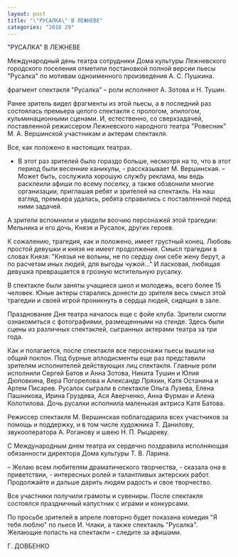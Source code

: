 ```yaml
---
layout: post
title: "\"РУСАЛКА\" В ЛЕЖНЕВЕ"
categories: "2010 29"
---
```


"РУСАЛКА" В ЛЕЖНЕВЕ

Международный день театра сотрудники Дома культуры Лежневского городского поселения отметили постановкой полной версии пьесы "Русалка" по мотивам одноименного произведения А. С. Пушкина.

фрагмент спектакля "Русалка" – роли исполняют А. Зотова и Н. Тушин.



Ранее зритель видел фрагменты из этой пьесы, а в последний раз состоялась премьера целого спектакля с прологом, эпилогом, кульминационными сценами. И, естественно, со сверхзадачей, поставленной режиссером Лежневского народного театра "Ровесник" М. А. Вершинской участникам и актерам спектакля.

Все, как положено в настоящих театрах.

- В этот раз зрителей было гораздо больше, несмотря на то, что в этот период были весенние каникулы, - рассказывает М. Вершинская. – Может быть, сослужила хорошую службу реклама, мы ведь расклеили афиши по всему поселку, а также обзвонили многие организации, приглашая ребят и зрителей на спектакль. На наш взгляд, премьера удалась, ребята справились с поставленной перед ними задачей.

А зрители вспомнили и увидели воочию персонажей этой трагедии: Мельника и его дочь, Князя и Русалок, других героев.

К сожалению, трагедия, как и положено, имеет грустный конец. Любовь простой девушки и князя не имеет продолжения. Смысл трагедии в словах Князя: "Князья не вольны, не по сердцу они себе жену берут, а по расчетам иных людей, для выгоды чужой…" И ласковая, любящая девушка превращается в грозную мстительную русалку.

В спектакле были заняты учащиеся школ и молодежь, всего более 15 человек. Юные актеры старались донести до зрителя весь смысл этой трагедии и своей игрой проникнуть в сердца людей, сидящих в зале.

Празднование Дня театра началось еще с фойе клуба. Зрители смогли ознакомиться с фотографиями, размещенными на стенде. Здесь были сцены из различных спектаклей, сыгранных актерами театра за три года.

Как и полагается, после спектакля все персонажи пьесы вышли на общий поклон. Под бурные аплодисменты еще раз представили зрителям исполнителей действующих лиц спектакля. Главные роли исполнили Сергей Батов и Анна Зотова, Никита Тушин и Юлия Дюповкина, Вера Погорелова и Александр Пряхин, Катя Останина и Артем Писарев. Русалок сыграли в спектакле Ольга Лузева, Елена Пашникова, Ирина Груздева, Ася Аверченко, Анна Фурман и Алена Колотилова. Дочь русалки исполнила маленькая актриса Катя Батова.

Режиссер спектакля М. Вершинская поблагодарила всех участников за помощь и поддержку, и в том числе художника Т. Данилову, звукооператора А. Роганову и швею Н. П. Рыцареву.

С Международным днем театра их сердечно поздравила исполняющая обязанности директора Дома культуры Т. В. Ларина.

– Желаю всем любителям драматического творчества, - сказала она в приветствии, - интересных ролей и талантливых актерских работ. Продолжайте и дальше дарить людям радость и свое творчество.

Все участники получили грамоты и сувениры. После спектакля состоялся праздничный капустник с играми и конкурсами.

По просьбе зрителей в апреле повторно будет показана комедия "Я тебя люблю" по пьесе И. Члаки, а также спектакль "Русалка". Желающие попасть на спектакли – следите за афишами.

Г. ДОВБЕНКО


